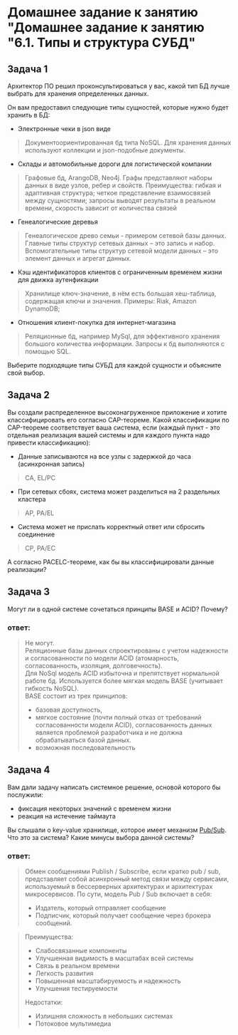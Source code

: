 # Домашнее задание к занятию "Домашнее задание к занятию "6.1. Типы и структура СУБД"
## Задача 1

Архитектор ПО решил проконсультироваться у вас, какой тип БД 
лучше выбрать для хранения определенных данных.

Он вам предоставил следующие типы сущностей, которые нужно будет хранить в БД:

- Электронные чеки в json виде
> Документоориентированная бд типа NoSQL. Для хранения данных используют коллекции и json-подобные документы.
- Склады и автомобильные дороги для логистической компании
> Графовые бд, ArangoDB, Neo4j. Графы представляют наборы данных в виде узлов, ребер и свойств. Преимущества: гибкая и адаптивная структура; четкое представление взаимосвязей между сущностями; запросы выводят результаты в реальном времени, скорость зависит от количества связей
- Генеалогические деревья
> Генеалогическое древо семьи - примером сетевой базы данных. Главные типы структур сетевых данных – это запись и набор. Вспомогательные типы структур сетевой модели данных – это элемент данных и агрегат данных.  
- Кэш идентификаторов клиентов с ограниченным временем жизни для движка аутенфикации
> Хранилище ключ-значение, в нём есть большая хеш-таблица, содержащая ключи и значения. Примеры: Riak, Amazon DynamoDB; 
- Отношения клиент-покупка для интернет-магазина
> Реляционные бд, например MySql, для эффективного хранения большого количества информации. Запросы к бд выполняются с помощью SQL.

Выберите подходящие типы СУБД для каждой сущности и объясните свой выбор.

## Задача 2

Вы создали распределенное высоконагруженное приложение и хотите классифицировать его согласно 
CAP-теореме. Какой классификации по CAP-теореме соответствует ваша система, если 
(каждый пункт - это отдельная реализация вашей системы и для каждого пункта надо привести классификацию):

- Данные записываются на все узлы с задержкой до часа (асинхронная запись)
> CA, EL/PC
- При сетевых сбоях, система может разделиться на 2 раздельных кластера
> AP, PA/EL
- Система может не прислать корректный ответ или сбросить соединение
> CP, PA/EC

А согласно PACELC-теореме, как бы вы классифицировали данные реализации?

## Задача 3

Могут ли в одной системе сочетаться принципы BASE и ACID? Почему?

### ответ:
> Не могут. \
> Реляционные базы данных спроектированы с учетом надежности и согласованности по модели ACID (атомарность, согласованность, изоляция, долговечность).\
> Для NoSql модель ACID избыточна и препятствует нормальной работе бд. 
> Используется более мягкая модель BASE (учитывает гибкость NoSQL).\
> BASE состоит из трех принципов:
>* базовая доступность, 
>* мягкое состояние (почти полный отказ от требований согласованности модели ACID), согласованность данных является проблемой разработчика и не должна обрабатываться базой данных.
>* возможная последовательность

## Задача 4

Вам дали задачу написать системное решение, основой которого бы послужили:

- фиксация некоторых значений с временем жизни
- реакция на истечение таймаута

Вы слышали о key-value хранилище, которое имеет механизм [Pub/Sub](https://habr.com/ru/post/278237/). 
Что это за система? Какие минусы выбора данной системы?

### ответ:
>Обмен сообщениями Publish / Subscribe, если кратко pub / sub, представляет собой асинхронный метод связи между сервисами, используемый в бессерверных архитектурах и архитектурах микросервисов. По сути, модель Pub / Sub включает в себя:
>* Издатель, который отправляет сообщение
>* Подписчик, который получает сообщение через брокера сообщений. 

> Преимущества: 
>* Слабосвязанные компоненты
>* Улучшенная видимость в масштабах всей системы
>* Связь в реальном времени
>* Легкость развития
>* Повышенная масштабируемость и надежность
>* Улучшения тестируемости 
> 
> Недостатки:
>* Излишняя сложность в небольших системах
>* Потоковое мультимедиа

 

